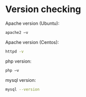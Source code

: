 # Version checking

Apache version (Ubuntu):

```bash
apache2 –v
```

Apache version (Centos):

```bash
httpd -v
```

php version:

```bash
php –v
```

mysql version:

```bash
mysql --version
```
